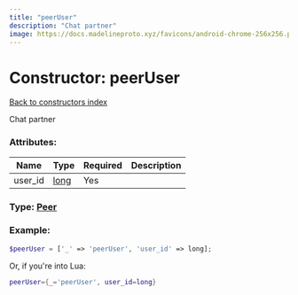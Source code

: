 ```yaml
---
title: "peerUser"
description: "Chat partner"
image: https://docs.madelineproto.xyz/favicons/android-chrome-256x256.png
---
```

# Constructor: peerUser  
[Back to constructors index](index.md)



Chat partner

### Attributes:

| Name     |    Type       | Required | Description |
|----------|---------------|----------|-------------|
|user\_id|[long](../types/long.md) | Yes|



### Type: [Peer](../types/Peer.md)


### Example:

```php
$peerUser = ['_' => 'peerUser', 'user_id' => long];
```  


Or, if you're into Lua:

```lua
peerUser={_='peerUser', user_id=long}

```


